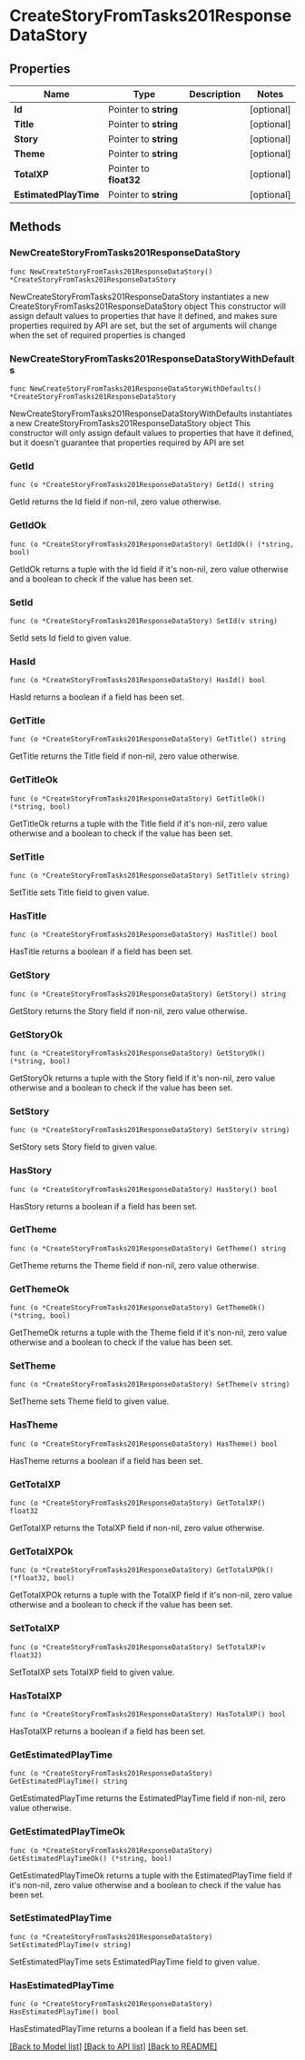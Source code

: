 # CreateStoryFromTasks201ResponseDataStory

## Properties

Name | Type | Description | Notes
------------ | ------------- | ------------- | -------------
**Id** | Pointer to **string** |  | [optional] 
**Title** | Pointer to **string** |  | [optional] 
**Story** | Pointer to **string** |  | [optional] 
**Theme** | Pointer to **string** |  | [optional] 
**TotalXP** | Pointer to **float32** |  | [optional] 
**EstimatedPlayTime** | Pointer to **string** |  | [optional] 

## Methods

### NewCreateStoryFromTasks201ResponseDataStory

`func NewCreateStoryFromTasks201ResponseDataStory() *CreateStoryFromTasks201ResponseDataStory`

NewCreateStoryFromTasks201ResponseDataStory instantiates a new CreateStoryFromTasks201ResponseDataStory object
This constructor will assign default values to properties that have it defined,
and makes sure properties required by API are set, but the set of arguments
will change when the set of required properties is changed

### NewCreateStoryFromTasks201ResponseDataStoryWithDefaults

`func NewCreateStoryFromTasks201ResponseDataStoryWithDefaults() *CreateStoryFromTasks201ResponseDataStory`

NewCreateStoryFromTasks201ResponseDataStoryWithDefaults instantiates a new CreateStoryFromTasks201ResponseDataStory object
This constructor will only assign default values to properties that have it defined,
but it doesn't guarantee that properties required by API are set

### GetId

`func (o *CreateStoryFromTasks201ResponseDataStory) GetId() string`

GetId returns the Id field if non-nil, zero value otherwise.

### GetIdOk

`func (o *CreateStoryFromTasks201ResponseDataStory) GetIdOk() (*string, bool)`

GetIdOk returns a tuple with the Id field if it's non-nil, zero value otherwise
and a boolean to check if the value has been set.

### SetId

`func (o *CreateStoryFromTasks201ResponseDataStory) SetId(v string)`

SetId sets Id field to given value.

### HasId

`func (o *CreateStoryFromTasks201ResponseDataStory) HasId() bool`

HasId returns a boolean if a field has been set.

### GetTitle

`func (o *CreateStoryFromTasks201ResponseDataStory) GetTitle() string`

GetTitle returns the Title field if non-nil, zero value otherwise.

### GetTitleOk

`func (o *CreateStoryFromTasks201ResponseDataStory) GetTitleOk() (*string, bool)`

GetTitleOk returns a tuple with the Title field if it's non-nil, zero value otherwise
and a boolean to check if the value has been set.

### SetTitle

`func (o *CreateStoryFromTasks201ResponseDataStory) SetTitle(v string)`

SetTitle sets Title field to given value.

### HasTitle

`func (o *CreateStoryFromTasks201ResponseDataStory) HasTitle() bool`

HasTitle returns a boolean if a field has been set.

### GetStory

`func (o *CreateStoryFromTasks201ResponseDataStory) GetStory() string`

GetStory returns the Story field if non-nil, zero value otherwise.

### GetStoryOk

`func (o *CreateStoryFromTasks201ResponseDataStory) GetStoryOk() (*string, bool)`

GetStoryOk returns a tuple with the Story field if it's non-nil, zero value otherwise
and a boolean to check if the value has been set.

### SetStory

`func (o *CreateStoryFromTasks201ResponseDataStory) SetStory(v string)`

SetStory sets Story field to given value.

### HasStory

`func (o *CreateStoryFromTasks201ResponseDataStory) HasStory() bool`

HasStory returns a boolean if a field has been set.

### GetTheme

`func (o *CreateStoryFromTasks201ResponseDataStory) GetTheme() string`

GetTheme returns the Theme field if non-nil, zero value otherwise.

### GetThemeOk

`func (o *CreateStoryFromTasks201ResponseDataStory) GetThemeOk() (*string, bool)`

GetThemeOk returns a tuple with the Theme field if it's non-nil, zero value otherwise
and a boolean to check if the value has been set.

### SetTheme

`func (o *CreateStoryFromTasks201ResponseDataStory) SetTheme(v string)`

SetTheme sets Theme field to given value.

### HasTheme

`func (o *CreateStoryFromTasks201ResponseDataStory) HasTheme() bool`

HasTheme returns a boolean if a field has been set.

### GetTotalXP

`func (o *CreateStoryFromTasks201ResponseDataStory) GetTotalXP() float32`

GetTotalXP returns the TotalXP field if non-nil, zero value otherwise.

### GetTotalXPOk

`func (o *CreateStoryFromTasks201ResponseDataStory) GetTotalXPOk() (*float32, bool)`

GetTotalXPOk returns a tuple with the TotalXP field if it's non-nil, zero value otherwise
and a boolean to check if the value has been set.

### SetTotalXP

`func (o *CreateStoryFromTasks201ResponseDataStory) SetTotalXP(v float32)`

SetTotalXP sets TotalXP field to given value.

### HasTotalXP

`func (o *CreateStoryFromTasks201ResponseDataStory) HasTotalXP() bool`

HasTotalXP returns a boolean if a field has been set.

### GetEstimatedPlayTime

`func (o *CreateStoryFromTasks201ResponseDataStory) GetEstimatedPlayTime() string`

GetEstimatedPlayTime returns the EstimatedPlayTime field if non-nil, zero value otherwise.

### GetEstimatedPlayTimeOk

`func (o *CreateStoryFromTasks201ResponseDataStory) GetEstimatedPlayTimeOk() (*string, bool)`

GetEstimatedPlayTimeOk returns a tuple with the EstimatedPlayTime field if it's non-nil, zero value otherwise
and a boolean to check if the value has been set.

### SetEstimatedPlayTime

`func (o *CreateStoryFromTasks201ResponseDataStory) SetEstimatedPlayTime(v string)`

SetEstimatedPlayTime sets EstimatedPlayTime field to given value.

### HasEstimatedPlayTime

`func (o *CreateStoryFromTasks201ResponseDataStory) HasEstimatedPlayTime() bool`

HasEstimatedPlayTime returns a boolean if a field has been set.


[[Back to Model list]](../README.md#documentation-for-models) [[Back to API list]](../README.md#documentation-for-api-endpoints) [[Back to README]](../README.md)


